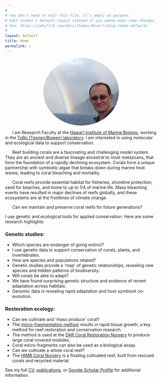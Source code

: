 ```yaml
---
#
# You don't need to edit this file, it's empty on purpose.
# Edit sleeks's default layout instead if you wanna make some changes
# See: https://jekyllrb.com/docs/themes/#overriding-theme-defaults
#
layout: default
title: Home
permalink: /
---
```


<div class="container">
<style>
img {
  border-radius: 50%;
  display: block;
  margin-left: auto;
  margin-right: auto;
}
</style>
<img src="/images/forsman.png" alt="Zac H. Forsman PhD" style="width:250px">
</div>



&nbsp;&nbsp;&nbsp;&nbsp;&nbsp;&nbsp;I am Research Faculty at the [Hawaiʻi Institute of Marine Biology](http://www.himb.hawaii.edu/), working in the [ToBo (Toonen/Bowen) laboratory](http://tobolab.org/people/postdoctoral-researchers/zach-forsman/). I am interested in using molecular and ecological data to support conservation.

&nbsp;&nbsp;&nbsp;&nbsp;&nbsp;&nbsp;Reef building corals are a fascinating and challenging model system. They are an ancient and diverse lineage ancestral to most metazoans, that form the foundation of a rapidly declining ecosystem. Corals form a unique partnership with symbiotic algae that breaks down during marine heat waves, leading to coral bleaching and mortality.

&nbsp;&nbsp;&nbsp;&nbsp;&nbsp;&nbsp;Coral reefs provide essential habitat for fisheries, shoreline protection, sand for beaches, and home to up to 1/4 of marine life. Mass bleaching events have resulted in major declines of reefs globally, and these ecosystems are at the frontlines of climate change.

&nbsp;&nbsp;&nbsp;&nbsp;&nbsp;&nbsp;Can we maintain and preserve coral reefs for future generations?

I use genetic and ecological tools for applied conservation. Here are some research highlights:

### Genetic studies:
 - Which species are endanger of going extinct?
- I use genetic data to support conservation of corals, plants, and invertebrates.
 - How are species and populations related?
- Genetic studies provide a 'map' of genetic relationships, revealing new species and hidden patterns of biodiversity.
 - Will corals be able to adapt?  
- We have found surprising genetic structure and evidence of recent adaptation across habitats.
- Genomic data is revealing rapid adaptation and host-symbiont co-evolution.


### Restoration ecology:
 - Can we cultivate and 'mass produce' coral?
- The [micro-fragmentation method](https://peerj.com/articles/1313/) results in rapid tissue growth; a key method for reef restoration and conservation research.
- The method is used at the [DAR Coral Restoration Nursery](https://dlnr.hawaii.gov/blog/2016/02/11/nr16-30/) to produce large coral covered modules.
- Coral micro-fragments can also be used as a biological assay.
 - Can we cultivate a whole coral reef?
- The [HIMB Coral Nursery](/himb-coral-nursery) is a floating cultivated reef, built from rescued corals and recycled material.

See my full [CV](http://www2.hawaii.edu/~zac/misc/full_cv.pdf), [publications](/publications), or [Google Scholar Profile](https://scholar.google.com/citations?user=MyhFvt4AAAAJ&hl=en&authuser=1) for additional information.
